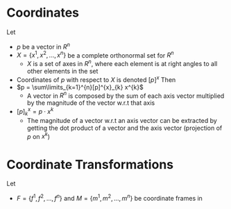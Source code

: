 # Coordinates
Let
- $p$ be a vector in $R^n$
- $X = \{x^{1}, x^{2},..., x^{n}\}$ be a complete orthonormal set for $R^n$
	- $X$ is a set of axes in $R^n$, where each element is at right angles to all other elements in the set
- Coordinates of $p$ with respect to $X$ is denoted $[p]^x$
Then
- $p = \sum\limits_{k=1}^{n}[p]^{x}_{k} x^{k}$
	- A vector in $R^n$ is composed by the sum of each axis vector multiplied by the magnitude of the vector w.r.t that axis
- $[p]_{k}^{x} = p \cdot x^{k}$
	- The magnitude of a vector w.r.t an axis vector can be extracted by getting the dot product of a vector and the axis vector (projection of $p$ on $x^k$)
# Coordinate Transformations
Let
- $F = \{f^{1}, f^{2},..., f^{n}\}$ and $M = \{m^{1}, m^{2},..., m^{n}\}$ be coordinate frames in 